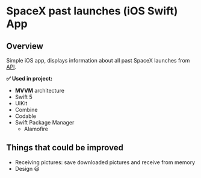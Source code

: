 # SpaceX past launches (iOS Swift) App

## Overview
Simple iOS app, displays information about all past SpaceX launches from [API](https://github.com/r-spacex/SpaceX-API).

**✅ Used in project:**
- **MVVM** architecture
- Swift 5
- UIKit
- Combine
- Codable
- Swift Package Manager
  - Alamofire

## Things that could be improved
- Receiving pictures: save downloaded pictures and receive from memory
- Design 😃

